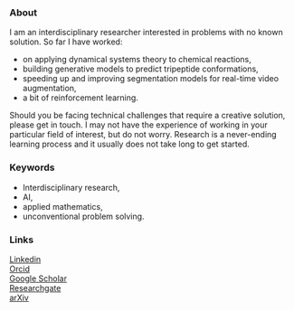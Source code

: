 ### About

I am an interdisciplinary researcher interested in problems with no known solution. So far I have worked:
 - on applying dynamical systems theory to chemical reactions,
 - building generative models to predict tripeptide conformations,
 - speeding up and improving segmentation models for real-time video augmentation,
 - a bit of reinforcement learning.

Should you be facing technical challenges that require a creative solution, please get in touch. I may not have the experience of working in your particular field of interest, but do not worry. Research is a never-ending learning process and it usually does not take long to get started.

### Keywords

 - Interdisciplinary research,
 - AI,
 - applied mathematics,
 - unconventional problem solving.

### Links

<i class="fa-brands fa-linkedin-in"></i>  [Linkedin](https://www.linkedin.com/in/vladi-krajnak-maths-ai/)  
<i class="ai ai-orcid"></i>  [Orcid](https://orcid.org/0000-0001-6052-7531)  
<i class="ai ai-google-scholar"></i>  [Google Scholar](https://scholar.google.com/citations?user=ac529yMAAAAJ&hl=en)  
<i class="ai ai-researchgate"></i>  [Researchgate](https://www.researchgate.net/profile/Vladimir-Krajnak)  
<i class="ai ai-arxiv"></i>  [arXiv](http://arxiv.org/a/0000-0001-6052-7531.html)  
